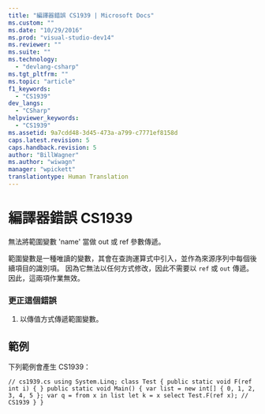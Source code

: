 ```yaml
---
title: "編譯器錯誤 CS1939 | Microsoft Docs"
ms.custom: ""
ms.date: "10/29/2016"
ms.prod: "visual-studio-dev14"
ms.reviewer: ""
ms.suite: ""
ms.technology: 
  - "devlang-csharp"
ms.tgt_pltfrm: ""
ms.topic: "article"
f1_keywords: 
  - "CS1939"
dev_langs: 
  - "CSharp"
helpviewer_keywords: 
  - "CS1939"
ms.assetid: 9a7cdd48-3d45-473a-a799-c7771ef8158d
caps.latest.revision: 5
caps.handback.revision: 5
author: "BillWagner"
ms.author: "wiwagn"
manager: "wpickett"
translationtype: Human Translation
---
```

# 編譯器錯誤 CS1939
無法將範圍變數 'name' 當做 out 或 ref 參數傳遞。  
  
 範圍變數是一種唯讀的變數，其會在查詢運算式中引入，並作為來源序列中每個後續項目的識別項。 因為它無法以任何方式修改，因此不需要以 `ref` 或 `out` 傳遞。 因此，這兩項作業無效。  
  
### 更正這個錯誤  
  
1.  以傳值方式傳遞範圍變數。  
  
## 範例  
 下列範例會產生 CS1939：  
  
```  
// cs1939.cs using System.Linq; class Test { public static void F(ref int i) { } public static void Main() { var list = new int[] { 0, 1, 2, 3, 4, 5 }; var q = from x in list let k = x select Test.F(ref x); // CS1939 } }  
```